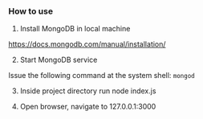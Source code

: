 ### How to use

1. Install MongoDB in local machine

https://docs.mongodb.com/manual/installation/

2. Start MongoDB service

Issue the following command at the system shell: `mongod`

3. Inside project directory run node index.js

4. Open browser, navigate to 127.0.0.1:3000
